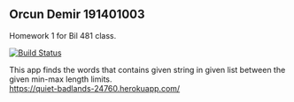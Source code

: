 ## Orcun Demir 191401003  
Homework 1 for Bil 481 class.  
  
[![Build Status](https://app.travis-ci.com/OrchiDorchi/OrcunDemirHomework1.svg?branch=main)](https://app.travis-ci.com/OrchiDorchi/OrcunDemirHomework1)  
  
This app finds the words that contains given string in given list between the given min-max length limits.  
https://quiet-badlands-24760.herokuapp.com/
